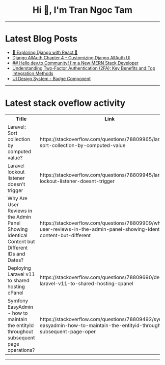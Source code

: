 <h1 align="center">Hi 👋, I'm Tran Ngoc Tam</h1>

---

# Latest Blog Posts 
<!-- BLOG-POST-LIST:START -->
- [🚀 Exploring Django with React 🚀](https://dev.to/nezer/exploring-django-with-react-4g8f)
- [Django AllAuth Chapter 4 - Customizing Django AllAuth UI](https://dev.to/doctorserone/django-allauth-chapter-4-customizing-django-allauth-ui-47nh)
- [## Hello dev.to Community! I&#39;m a New MERN Stack Developer](https://dev.to/greenrajoria/-hello-devto-community-im-a-new-mern-stack-developer-12m2)
- [Understanding Two-Factor Authentication &lpar;2FA&rpar;: Key Benefits and Top Integration Methods](https://dev.to/sangamangreg/the-importance-of-two-factor-authentication-2fa-and-market-integration-options-2kjh)
- [UI Design System - Badge Component](https://dev.to/jazimabbas/ui-design-system-badge-component-3lej)
<!-- BLOG-POST-LIST:END -->

---

# Latest stack oveflow activity
<table>
  <tr><th>Title</th><th>Link</th></tr>
  <!-- STACKOVERFLOW:START --><tr><td>Laravel: Sort collection by computed value?</td><td>https://stackoverflow.com/questions/78809965/laravel-sort-collection-by-computed-value</td></tr><tr><td>Laravel lockout listener doesn&#39;t trigger</td><td>https://stackoverflow.com/questions/78809945/laravel-lockout-listener-doesnt-trigger</td></tr><tr><td>Why Are User Reviews in the Admin Panel Showing Identical Content but Different IDs and Dates?</td><td>https://stackoverflow.com/questions/78809909/why-are-user-reviews-in-the-admin-panel-showing-identical-content-but-different</td></tr><tr><td>Deploying Laravel v11 to shared hosting cPanel</td><td>https://stackoverflow.com/questions/78809690/deploying-laravel-v11-to-shared-hosting-cpanel</td></tr><tr><td>Symfony EasyAdmin - how to maintain the entityId throughout subsequent page operations?</td><td>https://stackoverflow.com/questions/78809492/symfony-easyadmin-how-to-maintain-the-entityid-throughout-subsequent-page-oper</td></tr><!-- STACKOVERFLOW:END -->
</table>

---


